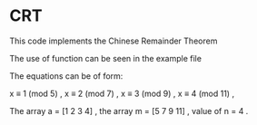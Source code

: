 # CRT
This code implements the Chinese Remainder Theorem 

The use of function can be seen in the example file

The equations can be of form:

x ≡ 1 (mod 5) , 
x ≡ 2 (mod 7) ,
x ≡ 3 (mod 9) ,
x ≡ 4 (mod 11) ,

The array a = [1 2 3 4] ,
the array m = [5 7 9 11] ,
value of  n = 4 .
